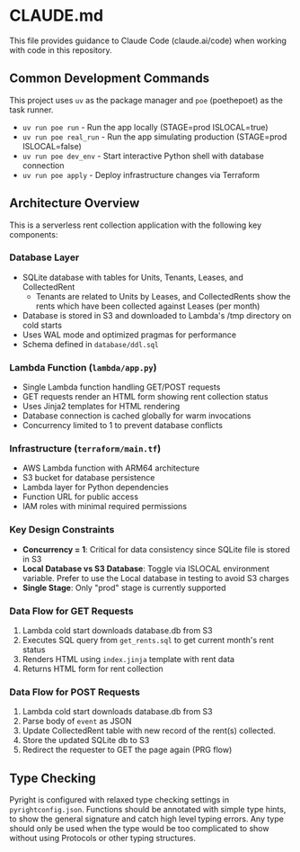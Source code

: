 # CLAUDE.md

This file provides guidance to Claude Code (claude.ai/code) when working with code in this repository.

## Common Development Commands

This project uses `uv` as the package manager and `poe` (poethepoet) as the task runner.

- `uv run poe run` - Run the app locally (STAGE=prod ISLOCAL=true)
- `uv run poe real_run` - Run the app simulating production (STAGE=prod ISLOCAL=false)
- `uv run poe dev_env` - Start interactive Python shell with database connection
- `uv run poe apply` - Deploy infrastructure changes via Terraform

## Architecture Overview

This is a serverless rent collection application with the following key components:

### Database Layer
- SQLite database with tables for Units, Tenants, Leases, and CollectedRent
    - Tenants are related to Units by Leases, and CollectedRents show the rents which have been collected against Leases (per month)
- Database is stored in S3 and downloaded to Lambda's /tmp directory on cold starts
- Uses WAL mode and optimized pragmas for performance
- Schema defined in `database/ddl.sql`

### Lambda Function (`lambda/app.py`)
- Single Lambda function handling GET/POST requests
- GET requests render an HTML form showing rent collection status
- Uses Jinja2 templates for HTML rendering
- Database connection is cached globally for warm invocations
- Concurrency limited to 1 to prevent database conflicts

### Infrastructure (`terraform/main.tf`)
- AWS Lambda function with ARM64 architecture
- S3 bucket for database persistence
- Lambda layer for Python dependencies
- Function URL for public access
- IAM roles with minimal required permissions

### Key Design Constraints
- **Concurrency = 1**: Critical for data consistency since SQLite file is stored in S3
- **Local Database vs S3 Database**: Toggle via ISLOCAL environment variable. Prefer to use the Local database in testing to avoid S3 charges
- **Single Stage**: Only "prod" stage is currently supported

### Data Flow for GET Requests
1. Lambda cold start downloads database.db from S3
2. Executes SQL query from `get_rents.sql` to get current month's rent status
3. Renders HTML using `index.jinja` template with rent data
4. Returns HTML form for rent collection

### Data Flow for POST Requests
1. Lambda cold start downloads database.db from S3
2. Parse body of `event` as JSON
3. Update CollectedRent table with new record of the rent(s) collected.
4. Store the updated SQLite db to S3
5. Redirect the requester to GET the page again (PRG flow)

## Type Checking
Pyright is configured with relaxed type checking settings in `pyrightconfig.json`. Functions should be annotated with simple type hints, to show the general signature and catch high level typing errors. Any type should only be used when the type would be too complicated to show without using Protocols or other typing structures.
